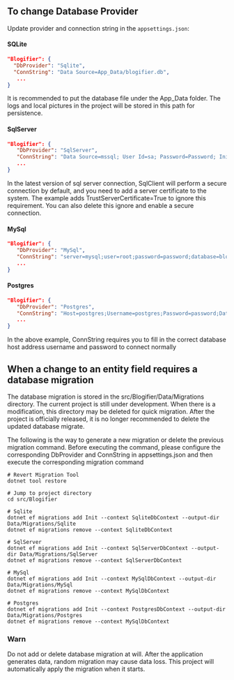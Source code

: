 ## To change Database Provider
Update provider and connection string in the `appsettings.json`:

#### SQLite
``` json
"Blogifier": {
  "DbProvider": "Sqlite",
  "ConnString": "Data Source=App_Data/blogifier.db",
   ...
}
```
It is recommended to put the database file under the App_Data folder. The logs and local pictures in the project will be stored in this path for persistence.

#### SqlServer
``` json
"Blogifier": {
   "DbProvider": "SqlServer",
   "ConnString": "Data Source=mssql; User Id=sa; Password=Password; Initial Catalog=blogifier;TrustServerCertificate=True",
   ...
}
```
In the latest version of sql server connection, SqlClient will perform a secure connection by default, and you need to add a server certificate to the system. The example adds TrustServerCertificate=True to ignore this requirement. You can also delete this ignore and enable a secure connection.

#### MySql
``` json
"Blogifier": {
   "DbProvider": "MySql",
   "ConnString": "server=mysql;user=root;password=password;database=blogifier",
   ...
}
```

#### Postgres
``` json
"Blogifier": {
   "DbProvider": "Postgres",
   "ConnString": "Host=postgres;Username=postgres;Password=password;Database=blogifier;",
   ...
}
```
In the above example, ConnString requires you to fill in the correct database host address username and password to connect normally


## When a change to an entity field requires a database migration

The database migration is stored in the src/Blogifier/Data/Migrations directory. The current project is still under development. When there is a modification, this directory may be deleted for quick migration. After the project is officially released, it is no longer recommended to delete the updated database migrate.

The following is the way to generate a new migration or delete the previous migration command. Before executing the command, please configure the corresponding DbProvider and ConnString in appsettings.json and then execute the corresponding migration command
``` shell
# Revert Migration Tool
dotnet tool restore

# Jump to project directory
cd src/Blogifier

# Sqlite
dotnet ef migrations add Init --context SqliteDbContext --output-dir Data/Migrations/Sqlite
dotnet ef migrations remove --context SqliteDbContext

# SqlServer
dotnet ef migrations add Init --context SqlServerDbContext --output-dir Data/Migrations/SqlServer
dotnet ef migrations remove --context SqlServerDbContext

# MySql
dotnet ef migrations add Init --context MySqlDbContext --output-dir Data/Migrations/MySql
dotnet ef migrations remove --context MySqlDbContext

# Postgres
dotnet ef migrations add Init --context PostgresDbContext --output-dir Data/Migrations/Postgres
dotnet ef migrations remove --context MySqlDbContext
```

### Warn 
Do not add or delete database migration at will. After the application generates data, random migration may cause data loss. This project will automatically apply the migration when it starts.
